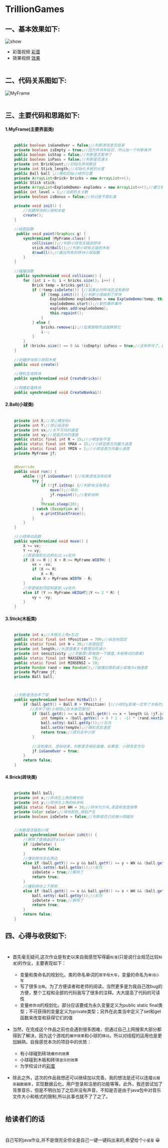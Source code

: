 # TrillionGames
## 一、基本效果如下:
![show](https://user-images.githubusercontent.com/73374331/120475534-0fc93c80-c3dc-11eb-8891-477dda3cb00c.gif)
* 彩蛋视频
[彩蛋](https://user-images.githubusercontent.com/73374331/120473037-2d48d700-c3d9-11eb-903a-28b57151f407.mov)
* 效果视频
[效果](https://user-images.githubusercontent.com/73374331/120473123-45205b00-c3d9-11eb-849d-229b8012f99f.mov)
<br></br>
## 二、代码关系图如下:
![MyFrame](https://user-images.githubusercontent.com/73374331/120478008-f970b000-c3de-11eb-855b-eb8bd72badc3.png)
<br></br>
## 三、主要代码和思路如下:
#### 1.MyFrame(主要界面类)<br></br>
```Java
    public boolean isGaneOver = false;//判断游戏是否结束
    private boolean isEmpty = true;//因为砖块有延迟，所以加一个判断条件
    public boolean isStop = false;//判断是否暂停了
    public boolean isPass = false;//判断是否通关
    private int BrickCount;//初始化砖块数目
    private int Stick_length;//初始化木板的长度
    public Ball ball ;//随机初始小球的位置
    private ArrayList<Brick> bricks = new ArrayList<>();
    public Stick stick;
    private ArrayList<ExplodeDemo> explodes = new ArrayList<>();//建立爆炸类，可能同时时间有多个爆炸类，所以要用arraylist数组
    public int level = 1;//当前的关卡数
    private boolean isBonus = false;//标记是不是彩蛋

    private void init() {
        //创建砖块和小球和木棍
        create();
    }
    
    //绘图函数
     public void paint(Graphics g) {
        synchronized (MyFrame.class) {
            collision();//判断小球有无碰到砖块
            stick.HitBall();//判断小球有无碰到木板
            drawAll();//画出所有的砖块小球函数
        }
    }
    
    //碰撞函数
     public synchronized void collision() {
        for (int i = 0; i < bricks.size(); i++) {
            Brick temp = bricks.get(i);
            if (!temp.isDelete()) {//如果此时砖块还没有删除
                if (temp.isHit()) {//判断小球碰到了砖块
                    ExplodeDemo explodeDemo = new ExplodeDemo(temp, this);
                    explodeDemo.start();//新的爆炸事件
                    explodes.add(explodeDemo);
                    this.repaint();
                }
            } else {
                bricks.remove(i);//如果删除的话就移除它
                i--;
            }
        }
        if (bricks.size() == 0 && !isEmpty) isPass = true;//没有砖块了，pass就为true了
    }
    
    //创建砖块和小球和木棍
    public void create(） 
    
    //随机生成砖块
    public synchronized void CreateBricks()
    
    //构建彩蛋砖块
    public synchronized void CreateNankai()
```
#### 2.Ball(小球类)<br></br>
```Java
    private int X;//球心横坐标x
    private int Y;//球心纵坐标
    private int vx;//水平方向的速度
    private int vy;//竖直方向的速度
    public static final int R = 15;//小球坐标不变
    public static final int YMAX = 15;//小球竖直方向最大速度
    public static final int YMIN = 2;//小球竖直方向最小速度
    private MyFrame jf;


    @Override
    public void run() {
        while (!jf.isGaneOver) {//如果游戏没有结束
            try {
                if (!jf.isStop) {//判断有没有停止
                    move();//移动
                    jf.repaint();//重新绘制
                }
                Thread.sleep(20);
            } catch (Exception e) {
                e.printStackTrace();
            }
        }
    }

    //小球移动函数
    public synchronized void move() {
        X += vx;
        Y += vy;
        //若是碰到左边和右边,vx反向
        if (X <= R || X + R >= MyFrame.WIDTH) {
            vx = -vx;
            if (X <= R)
                X = R;
            else X = MyFrame.WIDTH - R;
        } 
        //若是碰到顶部和底部,vy反向
        else if (Y >= MyFrame.HEIGHT||Y <= 2 * R) {
            vy = -vy;
        }
    }
```
#### 3.Stick(木板类)<br></br>
```Java
    private int x;//木板左上角x左边
    public static final int YPosition = 700;//纵坐标固定
    public static final int H = 30;//高度固定
    private int length;//长度随着关卡数增加而减小
    private int sensitivity ;//灵敏度(即每按一下键盘,木板移动的距离)
    public static final int MAXSENSI = 70;/
    public static final int MINSENSI = 10;
    private Random rand = new Random();//碰撞后随机减小或增大x轴速度
    private MyFrame jf;
    private Ball ball;

    

    //判断是否击中了球
    public synchronized boolean HitBall() {
        if (ball.getY() + Ball.R > YPosition) {//小球的y距离一定到了木板的高度
           //击中了球(小球球心在木板范围内)
            if (ball.getX() >= x && ball.getX() <= x + length && !jf.isGaneOver) {
                int tempVx = (ball.getVx() > 0 ? 1 : -1) * (rand.nextInt(15) + 1);//随机改变速度
                ball.setVy(-ball.getVy());//反向
                ball.setVx(tempVx);//随机改变速度
                return true;//成功击中小球
            }
            
            //没有接住，游戏结束，判断是否相反碰撞，如果是，小球改变方向
            jf.isGaneOver = true;
        }
        return false;
    }
```
#### 4.Brick(砖块类)<br></br>
```Java
    private Ball ball;
    private int x;//砖块左上角的横坐标
    private int y;//砖块左上角的纵坐标
    public static final int WH = 30;//砖块为方块,高度和宽度相等
    private Color color;//砖块颜色,随机产生
    private boolean isDelete = false;//判断是否已经被小球碰到

    
    //判断是否碰到小球
    public synchronized boolean isHit() {
        //删除了直接返回false
        if (isDelete) {
            return false;
        }
        //撞到砖块左右两边
        else if (ball.getY() >= y && ball.getY() <= y + WH && (ball.getX() + Ball.R >= x && ball.getX() - Ball.R <= x + WH)) {
            ball.setVx(-ball.getVx());//反向
            isDelete = true;//删除了
            return true;
        } 
        //撞到砖块上下两侧
        else if (ball.getX() >= x && ball.getX() <= x + WH && (ball.getY() + Ball.R >= y && ball.getY() - Ball.R <= y + WH)) {
            ball.setVy(-ball.getVy());//反向
            isDelete = true;//删除了
            return true;
        }
        return false;
    }
```
## 四、心得与收获如下:<br></br>
* 首先毫无疑问,这次作业是有史以来自我感觉写得最`标准`(只是说行业规范比较`标准`)的作业，主要表现如下：<br></br>
    *  变量和类命名的规划化。类的命名单词的`首字母大写`，变量的命名为`单词小写`
    *  写了很多`注释`。为了方便读者和老师的阅读，当然更多是为我自己改bug的方便，整个工程和全部的代码我写了很多的注释。大大提高了代码的可读性
    *  变量`修饰词`的规划化。部分应该要成为永久变量定义为public static final类型；不可获得的变量定义为private类型；另外在此类当中定义了set和get函数来改变和获得它们的值<br></br>
* 当然，在完成这个作品之前也会遇到很多困难，但通过自己上网搜索大部分都得到了解决，因为这个游戏的`爆炸效果`和小球的`移动`。所以对线程的运用也是更加娴熟。自我感觉本次的项目中的优势：<br></br>
    *  有小球碰到砖块`爆炸的效果`
    *  小球碰到木板和砖块`音乐的效果`
    *  为学校设计的[彩蛋](https://user-images.githubusercontent.com/73374331/120473037-2d48d700-c3d9-11eb-903a-28b57151f407.mov) <br></br>
* 除此之外，这次的作品我想还可以继续加以完善。我的想法是还可以连接`云服务器数据库`，实现数据云化，用户登录和注册的功能等等。此外，我还尝试加了背景音乐，但是不明白加了之后并没有声音，不知是否是由于java包中对音乐文件大小和格式的限制,所以此事也就不了了之了。<br></br>

## 给读者们的话<br></br>
  自己写的java作业,并不是很完全但全是自己一键一键码出来的,希望给个`小星星` :grinning: <br></br>
